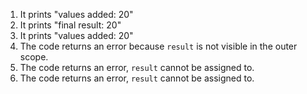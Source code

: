1. It prints "values added: 20"
2. It prints "final result: 20"
3. It prints "values added: 20"
4. The code returns an error because `result` is not visible in the outer scope.
5. The code returns an error, `result` cannot be assigned to.
6. The code returns an error, `result` cannot be assigned to.
